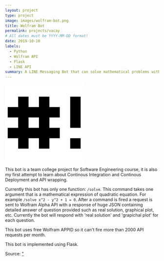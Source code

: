 ```yaml
---
layout: project
type: project
image: images/wolfram-bot.png
title: Wolfram Bot 
permalink: projects/vacay
# All dates must be YYYY-MM-DD format!
date: 2019-10-10
labels:
  - Python
  - Wolfram API
  - Flask
  - LINE API
summary: A LINE Messaging Bot that can solve mathematical problems with Wolfram Alpha API
---
```


<img class="ui medium right floated rounded image" src="../images/wolfram-bot.png">

This bot is a team college project for Software Engineering course, it is also my first attempt to learn about Continous Integration and Continous Deployment and API wrapping.

Currently this bot has only one function: `/solve`. This command takes one argument that is a mathematical expression of quadratic equation. For example `/solve x^2 - y^2 + 1 = 0`. After a command is fired a request is sent to Wolfram Alpha API with a response of huge JSON containing detailed answer of question provided such as real solution, graphical plot, etc. Currently the bot will respond with 'real solution' and 'grapichal plot' for each question.



This bot uses free Wolfram APPID so it can't fire more than 2000 API requests per month.

This bot is implemented using Flask.
 
Source: <a href="https://github.com/sayyidyofa/WolframBot"><i class="large github icon"></i>"</a>
